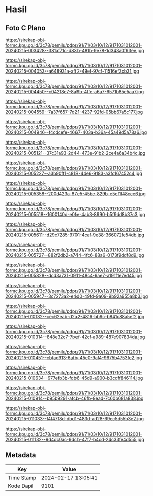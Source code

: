 # Hasil

## Foto C Plano

https://sirekap-obj-formc.kpu.go.id/3c78/pemilu/pdpr/91/71/03/10/12/9171031012001-20240215-003428--381af71c-d83b-481b-9e78-1d343a0f93ee.jpg

https://sirekap-obj-formc.kpu.go.id/3c78/pemilu/pdpr/91/71/03/10/12/9171031012001-20240215-004053--a648931a-aff2-49ef-97cf-11516ef3cb31.jpg

https://sirekap-obj-formc.kpu.go.id/3c78/pemilu/pdpr/91/71/03/10/12/9171031012001-20240215-004450--c04218e7-8a9b-4ffe-a6a7-6571b85e5aa7.jpg

https://sirekap-obj-formc.kpu.go.id/3c78/pemilu/pdpr/91/71/03/10/12/9171031012001-20240215-004559--7a37f657-7d21-4237-92fd-05bb67a5c177.jpg

https://sirekap-obj-formc.kpu.go.id/3c78/pemilu/pdpr/91/71/03/10/12/9171031012001-20240215-004946--f4cdcefe-4667-403a-b36a-45a49d5a78a6.jpg

https://sirekap-obj-formc.kpu.go.id/3c78/pemilu/pdpr/91/71/03/10/12/9171031012001-20240215-005121--37c31a93-2d44-473e-91b2-2ce4a6a34b4c.jpg

https://sirekap-obj-formc.kpu.go.id/3c78/pemilu/pdpr/91/71/03/10/12/9171031012001-20240215-005227--a3b90ff1-c818-44e6-9183-a3fc167452c4.jpg

https://sirekap-obj-formc.kpu.go.id/3c78/pemilu/pdpr/91/71/03/10/12/9171031012001-20240215-005358--200d423a-87e5-45be-829b-e5ef1f48cce6.jpg

https://sirekap-obj-formc.kpu.go.id/3c78/pemilu/pdpr/91/71/03/10/12/9171031012001-20240215-005518--1600140d-e0fe-4ab3-8990-b5f9dd8b37c3.jpg

https://sirekap-obj-formc.kpu.go.id/3c78/pemilu/pdpr/91/71/03/10/12/9171031012001-20240215-005611--d29c7285-9701-4caf-9e38-366072fe54db.jpg

https://sirekap-obj-formc.kpu.go.id/3c78/pemilu/pdpr/91/71/03/10/12/9171031012001-20240215-005727--882f2db2-a744-4fc6-88a6-0173f9ddf8d9.jpg

https://sirekap-obj-formc.kpu.go.id/3c78/pemilu/pdpr/91/71/03/10/12/9171031012001-20240215-005828--dcd3a731-0911-48c4-9ae7-a191f1e7ed45.jpg

https://sirekap-obj-formc.kpu.go.id/3c78/pemilu/pdpr/91/71/03/10/12/9171031012001-20240215-005947--3c7273a2-e4d0-49fd-9a09-9b92a955a8b3.jpg

https://sirekap-obj-formc.kpu.go.id/3c78/pemilu/pdpr/91/71/03/10/12/9171031012001-20240215-010132--cec62eab-d2a2-4816-bb9c-b841c88a5ef2.jpg

https://sirekap-obj-formc.kpu.go.id/3c78/pemilu/pdpr/91/71/03/10/12/9171031012001-20240215-010314--848e32c7-7bef-42cf-a989-487e907834da.jpg

https://sirekap-obj-formc.kpu.go.id/3c78/pemilu/pdpr/91/71/03/10/12/9171031012001-20240215-010451--cbfad913-6afb-45e0-9af4-9675b4753fe2.jpg

https://sirekap-obj-formc.kpu.go.id/3c78/pemilu/pdpr/91/71/03/10/12/9171031012001-20240215-010634--977efb3b-fdb6-45d9-a900-b3cdff846114.jpg

https://sirekap-obj-formc.kpu.go.id/3c78/pemilu/pdpr/91/71/03/10/12/9171031012001-20240215-010914--b95b9291-afcb-46fb-8ead-7c60b681a838.jpg

https://sirekap-obj-formc.kpu.go.id/3c78/pemilu/pdpr/91/71/03/10/12/9171031012001-20240215-011033--f4f4718d-dbd1-483d-ad28-69ec5d55b3e2.jpg

https://sirekap-obj-formc.kpu.go.id/3c78/pemilu/pdpr/91/71/03/10/12/9171031012001-20240215-011132--9d4dc0ac-9dcb-47f7-b4cd-24c33fe4d555.jpg


## Metadata

| Key        | Value               |
| ---------- | ------------------- |
| Time Stamp | 2024-02-17 13:05:41 |
| Kode Dapil | 9101                |



